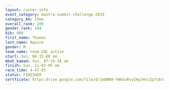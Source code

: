 ```yaml
---
layout: runner-info 
event_category: mantra-summit-challenge-2019 
category_km: 15km 
overall_rank: 209
gender_rank: 144
bib: 900
first_name: Thomas
last_name: Aquino
gender: M
team_name: team CNC active
start: Sun, 06-15-00 am
mbah_kamad: Sun, 07-29-34 am
finish: Sun, 11-02-05 am
race_time: 4-47-05
status: FINISHER
certficate: https:drive.google.com/file/d/1mQNR0-YWkGuRvyIHpJHscIp7c0rOu7sQ/view?usp=sharing
---
```


